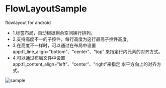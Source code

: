# FlowLayoutSample
flowlayout for android
 * 1.标签布局，自动根据剩余空间换行排列。
 * 2.支持高度不一的子控件，每行高度为这行最高子控件高度。
 * 3.在高度不一样时，可以通过在布局中设置 app:fl_line_align="bottom"、“center”、“top”
  来指定行内元素的对齐方式。
 * 4.可以通过布局文件中设置app:fl_content_align=“left”、“center”、"right"来指定
  水平方向上的对齐方式。
  
  ![sample](https://github.com/zione/FlowLayoutSample.git/sample.jpg)

